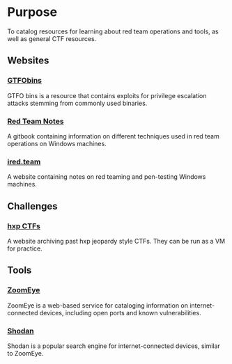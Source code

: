 # Purpose 
To catalog resources for learning about red team operations and tools, as well as general CTF resources.

## Websites
### [GTFObins](https://gtfobins.github.io/)
GTFO bins is a resource that contains exploits for privilege escalation attacks stemming from commonly used binaries. 

### [Red Team Notes](https://dmcxblue.gitbook.io/red-team-notes)
A gitbook containing information on different techniques used in red team operations on Windows machines.

### [ired.team](https://www.ired.team/)
A website containing notes on red teaming and pen-testing Windows machines.

## Challenges
### [hxp CTFs](https://ctf.link/)
A website archiving past hxp jeopardy style CTFs. They can be run as a VM for practice. 

## Tools
### [ZoomEye](https://www.zoomeye.hk/) 
ZoomEye is a web-based service for cataloging information on internet-connected devices, including open ports and known vulnerabilities.

### [Shodan](https://www.shodan.io/)
Shodan is a popular search engine for internet-connected devices, similar to ZoomEye.
